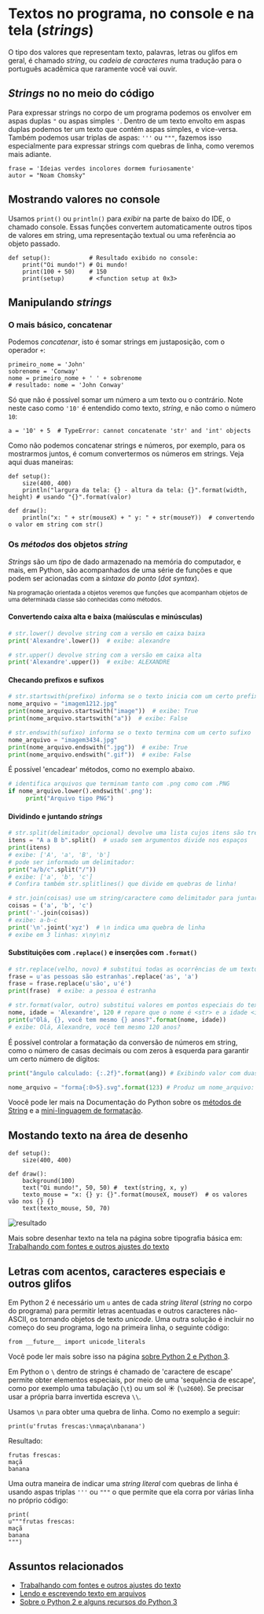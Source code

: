 # Textos no programa, no console e na tela (*strings*)

O tipo dos valores que representam texto, palavras, letras ou glifos em geral, é chamado *string*, ou *cadeia de caracteres* numa tradução para o português acadêmica que raramente você vai ouvir.

## *Strings* no no meio do código

Para expressar strings no corpo de um programa podemos os envolver em aspas duplas `"`  ou aspas simples `'`. Dentro de um texto envolto em aspas duplas podemos ter um texto que contém aspas simples, e vice-versa. Também podemos usar triplas de aspas: `'''` ou `"""`, fazemos isso especialmente para expressar strings com quebras de linha, como veremos mais adiante. 

```pyde
frase = 'Ideias verdes incolores dormem furiosamente'
autor = "Noam Chomsky"
```

## Mostrando valores no console

Usamos `print()` ou `println()` para *exibir* na parte de baixo do IDE, o chamado console. Essas funções convertem automaticamente outros tipos de valores em string, uma representação textual ou uma referência ao objeto passado.

```pyde
def setup():           # Resultado exibido no console:
    print("Oi mundo!") # Oi mundo!
    print(100 + 50)    # 150
    print(setup)       # <function setup at 0x3>
```

## Manipulando *strings*

### O mais básico, concatenar

Podemos *concatenar*, isto é somar strings em justaposição, com o operador `+`:

```pyde
primeiro_nome = 'John'
sobrenome = 'Conway'
nome = primeiro_nome + ' ' + sobrenome
# resultado: nome = 'John Conway'
```

Só que não é possível somar um número a um texto ou o contrário. Note neste caso como `'10'` é entendido como texto, *string*, e não como o número `10`:

```pyde
a = '10' + 5  # TypeError: cannot concatenate 'str' and 'int' objects
```

Como não podemos concatenar strings e números, por exemplo, para os mostrarmos juntos, é comum convertermos os números em strings. Veja aqui duas maneiras: 

```pyde
def setup():
    size(400, 400)
    println("largura da tela: {} - altura da tela: {}".format(width, height) # usando "{}".format(valor)

def draw():
    println("x: " + str(mouseX) + " y: " + str(mouseY))  # convertendo o valor em string com str()
```

### Os *métodos* dos objetos *string*

*Strings* são um *tipo* de dado armazenado na memória do computador, e mais, em Python, são acompanhados de uma série de funções e que podem ser acionadas com a *sintaxe do ponto* (*dot syntax*).

<sub>Na programação orientada a objetos veremos que funções que acompanham objetos de uma determinada classe são conhecidas como métodos.</sub>

#### Convertendo caixa alta e baixa (maiúsculas e minúsculas)
```python
# str.lower() devolve string com a versão em caixa baixa
print('Alexandre'.lower())  # exibe: alexandre

# str.upper() devolve string com a versão em caixa alta
print('Alexandre'.upper())  # exibe: ALEXANDRE
```
#### Checando prefixos e sufixos
```python
# str.startswith(prefixo) informa se o texto inicia com um certo prefixo
nome_arquivo = "imagem1212.jpg"
print(nome_arquivo.startswith("image"))  # exibe: True
print(nome_arquivo.startswith("a"))  # exibe: False

# str.endswith(sufixo) informa se o texto termina com um certo sufixo
nome_arquivo = "imagem3434.jpg"
print(nome_arquivo.endswith(".jpg"))  # exibe: True
print(nome_arquivo.endswith(".gif"))  # exibe: False
```
É possível 'encadear' métodos, como no exemplo abaixo. 
```python
# identifica arquivos que terminam tanto com .png como com .PNG
if nome_arquivo.lower().endswith('.png'):
     print("Arquivo tipo PNG")
```

#### Dividindo e juntando *strings*
```python
# str.split(delimitador_opcional) devolve uma lista cujos itens são trechos do texto "divididos"
itens = "A a B b".split()  # usado sem argumentos divide nos espaços
print(itens)
# exibe: ['A', 'a', 'B', 'b']
# pode ser informado um delimitador:
print("a/b/c".split("/"))
# exibe: ['a', 'b', 'c']
# Confira também str.splitlines() que divide em quebras de linha!

# str.join(coisas) use um string/caractere como delimitador para juntar uma coleção de textos!
coisas = ('a', 'b', 'c')
print('-'.join(coisas))
# exibe: a-b-c
print('\n'.joint('xyz')  # \n indica uma quebra de linha
# exibe em 3 linhas: x\ny\n\z
```
#### Substituições com `.replace()` e inserções com `.format()`
```python
# str.replace(velho, novo) # substitui todas as ocorrências de um texto dentro de outro, se houver
frase = u'as pessoas são estranhas'.replace('as', 'a')
frase = frase.replace(u'são', u'é')
print(frase)  # exibe: a pessoa é estranha

# str.format(valor, outro) substitui valores em pontos especiais do texto
nome, idade = 'Alexandre', 120 # repare que o nome é <str> e a idade <int>
print(u"Olá, {}, você tem mesmo {} anos?".format(nome, idade)) 
# exibe: Olá, Alexandre, você tem mesmo 120 anos?
```
É possível controlar a formatação da conversão de números em string, como o número de casas decimais ou com zeros à esquerda para garantir um certo número de dígitos:

```python
print("ângulo calculado: {:.2f}".format(ang)) # Exibindo valor com duas casas decimais

nome_arquivo = "forma{:0>5}.svg".format(123) # Produz um nome_arquivo: "forma00123.svg"
```
Voocê pode ler mais na Documentação do Python sobre os [métodos de String](https://docs.python.org/pt-br/2.7/library/stdtypes.html#string-methods) e a [mini-linguagem de formatação](https://docs.python.org/pt-br/3.6/library/string.html#formatstrings).

## Mostando texto na área de desenho

```pyde
def setup():
    size(400, 400)

def draw():
    background(100)
    text("Oi mundo!", 50, 50) #  text(string, x, y) 
    texto_mouse = "x: {} y: {}".format(mouseX, mouseY)  # os valores vão nos {} {}
    text(texto_mouse, 50, 70)
```
![resultado](https://raw.githubusercontent.com/villares/material-aulas/master/Processing-Python/assets/text-na-tela.png)

Mais sobre desenhar texto na tela na página sobre tipografia básica em: [Trabalhando com fontes e outros ajustes do texto](https://github.com/villares/material-aulas/blob/master/Processing-Python/tipografia.md)

## Letras com acentos, caracteres especiais e outros glifos

Em Python 2  é necessário um `u` antes de cada *string literal* (*string* no corpo do programa) para permitir letras acentuadas e outros caracteres não-ASCII, os tornando objetos de texto *unicode*. Uma outra solução é incluir no começo do seu programa, logo na primeira linha, o seguinte código:

```pyde
from __future__ import unicode_literals
```

Você pode ler mais sobre isso na página [sobre Python 2 e Python 3](futuro.md).

Em Python o `\` dentro de strings é chamado de 'caractere de escape' permite obter elementos especiais, por meio de uma 'sequência de escape', como por exemplo uma tabulação (`\t`) ou um sol ☀ (`\u2600`). Se precisar usar a própria barra invertida escreva `\\`.

Usamos `\n` para obter uma quebra de linha. Como no exemplo a seguir:

```pyde
print(u'frutas frescas:\nmaça\nbanana')
```
Resultado:
```
frutas frescas:
maçã
banana
```

Uma outra maneira de indicar uma *string literal* com quebras de linha é usando aspas triplas `'''` ou `"""` o que permite que ela corra por várias linha no próprio código:
```pyde
print(
u"""frutas frescas:
maçã
banana
""")
```

## Assuntos relacionados

- [Trabalhando com fontes e outros ajustes do texto](tipografia.md)
- [Lendo e escrevendo texto em arquivos](file_IO.md)
- [Sobre o Python 2 e alguns recursos do Python 3](futuro.md)
